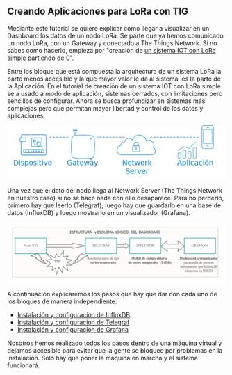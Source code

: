 ## Creando Aplicaciones para LoRa con TIG

Mediante este tutorial se quiere explicar como llegar a visualizar en un Dashboard los datos de un nodo LoRa. Se parte que ya hemos comunicado un nodo LoRa, con un Gateway y conectado a The Things Network. Si no sabes como hacerlo, empieza por "creación de [un sistema IOT con LoRa simple](../Sistema_Simple/Sist-Simple-LoRa.md) partiendo de 0".

Entre los bloque que está compuesta la arquitectura de un sistema LoRa la parte menos accesible y la que mayor valor le da al sistema, es la parte de la Aplicación. En el tutorial de creación de un sistema IOT con LoRa simple se a usado a modo de aplicación, sistemas cerrados, con limitaciones pero sencillos de configurar. Ahora se busca profundizar en sistemas más complejos pero que permitan mayor libertad y control de los datos y aplicaciones.

![](../Imagenes/architecture-texto.png)

Una vez que el dato del nodo llega al Network Server (The Things Network en nuestro caso) si no se hace nada con ello desaparece. Para no perderlo, primero hay que leerlo (Telegraf), luego hay que guardarlo en una base de datos (InfluxDB) y luego mostrarlo en un visualizador (Grafana).

![](./Imagenes/EsquemaTIG.png)

A continuación explicaremos los pasos que hay que dar con cada uno de los bloques de manera independiente:

- [Instalación y configuración de InfluxDB](./InfluxDB.md)
- [Instalación y configuración de Telegraf](./Telegraf.md)
- [Instalación y configuración de Grafana](./Grafana.md)

Nosotros hemos realizado todos los pasos dentro de una máquina virtual y dejamos accesible para evitar que la gente se bloquee por problemas en la instalación. Solo hay que poner la máquina en marcha y el sistema funcionará.


